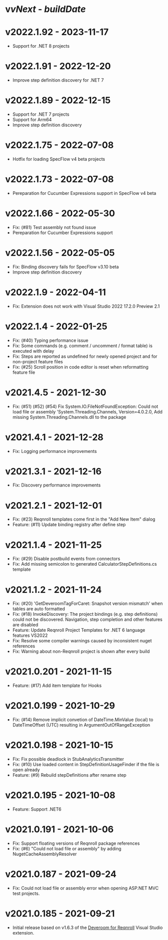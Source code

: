# v$vNext$ - $buildDate$

# v2022.1.92 - 2023-11-17

* Support for .NET 8 projects

# v2022.1.91 - 2022-12-20

* Improve step definition discovery for .NET 7

# v2022.1.89 - 2022-12-15

* Support for .NET 7 projects
* Support for Arm64
* Improve step definition discovery

# v2022.1.75 - 2022-07-08

* Hotfix for loading SpecFlow v4 beta projects

# v2022.1.73 - 2022-07-08

* Pereparation for Cucumber Expressions support in SpecFlow v4 beta

# v2022.1.66 - 2022-05-30

* Fix: (#81) Test assembly not found issue
* Pereparation for Cucumber Expressions support

# v2022.1.56 - 2022-05-05

* Fix: Binding discovery fails for SpecFlow v3.10 beta
* Improve step definition discovery

# v2022.1.9 - 2022-04-11

* Fix: Extension does not work with Visual Studio 2022 17.2.0 Preview 2.1

# v2022.1.4 - 2022-01-25

* Fix: (#40) Typing performance issue
* Fix: Some commands (e.g. comment / uncomment / format table) is executed with delay
* Fix: Steps are reported as undefined for newly opened project and for non-project feature files
* Fix: (#25) Scroll position in code editor is reset when reformatting feature file

# v2021.4.5 - 2021-12-30

* Fix: (#51) (#52) (#54) Fix System.IO.FileNotFoundException: Could not load file or assembly 'System.Threading.Channels, Version=4.0.2.0, Add missing System.Threading.Channels.dll to the package

# v2021.4.1 - 2021-12-28

* Fix: Logging performance improvements

# v2021.3.1 - 2021-12-16

* Fix: Discovery performance improvements

# v2021.2.1 - 2021-12-01

* Fix: (#23) Reqnroll templates come first in the "Add New Item" dialog
* Feature: (#11) Update binding registry after define step

# v2021.1.4 - 2021-11-25

* Fix: (#29) Disable postbuild events from connectors
* Fix: Add missing semicolon to generated CalculatorStepDefinitions.cs template

# v2021.1.2 - 2021-11-24

* Fix: (#20) 'GetDeveroomTagForCaret: Snapshot version mismatch' when tables are auto formatted
* Fix: (#18) InvokeDiscovery: The project bindings (e.g. step definitions) could not be discovered. Navigation, step completion and other features are disabled
* Feature: Update Reqnroll Project Templates for .NET 6 language features VS2022
* Fix: Resolve some compiler warnings caused by inconsistent nuget references
* Fix: Warning about non-Reqnroll project is shown after every build

# v2021.0.201 - 2021-11-15

* Feature: (#17) Add item template for Hooks

# v2021.0.199 - 2021-10-29

* Fix: (#14) Remove implicit convetion of DateTime.MinValue (local) to DateTimeOffset (UTC) resulting in ArgumentOutOfRangeException

# v2021.0.198 - 2021-10-15

* Fix: Fix possible deadlock in StubAnalyticsTransmitter
* Fix: (#10) Use loaded content in StepDefinitionUsageFinder if the file is open already
* Feature: (#9) Rebuild stepDefinitions after rename step

# v2021.0.195 - 2021-10-08

* Feature: Support .NET6

# v2021.0.191 - 2021-10-06

* Fix: Support floating versions of Reqnroll package references
* Fix: (#6) "Could not load file or assembly" by adding NugetCacheAssemblyResolver

# v2021.0.187 - 2021-09-24

* Fix: Could not load file or assembly error when opening ASP.NET MVC test projects.

# v2021.0.185 - 2021-09-21

* Initial release based on v1.6.3 of the [Deveroom for Reqnroll](https://github.com/specsolutions/deveroom-visualstudio) Visual Studio extension.
